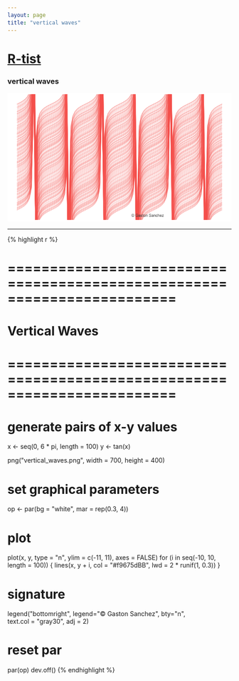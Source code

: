 ```yaml
---
layout: page
title: "vertical waves"
---
```


# [R-tist](/artista) 

### vertical waves 

![vertical waves](/images/artista/vertical_waves.png) 

-----

{% highlight r %} 
# ======================================================================== 
# Vertical Waves 
# ======================================================================== 
# generate pairs of x-y values 
x <- seq(0, 6 * pi, length = 100) 
y <- tan(x) 
 
 
png("vertical_waves.png", width = 700, height = 400) 
# set graphical parameters 
op <- par(bg = "white", mar = rep(0.3, 4)) 
# plot 
plot(x, y, type = "n", ylim = c(-11, 11), axes = FALSE) 
for (i in seq(-10, 10, length = 100)) 
{ 
  lines(x, y + i, col = "#f9675dBB", lwd = 2 * runif(1, 0.3)) 
} 
# signature 
legend("bottomright", legend="© Gaston Sanchez", bty="n",  
       text.col = "gray30", adj = 2) 
# reset par 
par(op) 
dev.off() 
{% endhighlight %} 
